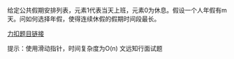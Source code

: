 给定公共假期安排列表，元素1代表当天上班，元素0为休息。假设一个人年假有m天。问如何选择年假，使得连续休假的假期时间段最长。

[力扣题目链接](https://leetcode.cn/problems/number-of-islands/description/)

提示：使用滑动指针，时间复杂度为O(n)
文远知行面试题